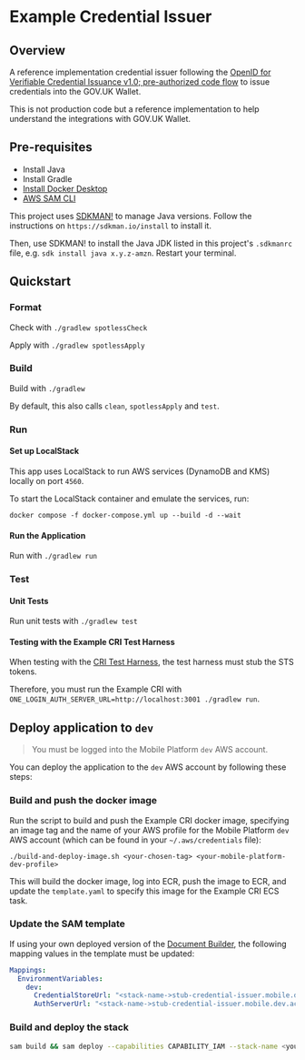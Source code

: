 # Example Credential Issuer

## Overview

A reference implementation credential issuer following the [OpenID for Verifiable Credential Issuance v1.0; pre-authorized code flow](https://openid.net/specs/openid-4-verifiable-credential-issuance-1_0.html#name-pre-authorized-code-flow) to issue credentials into the GOV.UK Wallet.

This is not production code but a reference implementation to help understand the integrations with GOV.UK Wallet.

## Pre-requisites

- Install Java
- Install Gradle
- [Install Docker Desktop](https://www.docker.com/products/docker-desktop/)
- [AWS SAM CLI](https://docs.aws.amazon.com/serverless-application-model/latest/developerguide/install-sam-cli.html)

This project uses [SDKMAN!](https://sdkman.io/) to manage Java versions. Follow the instructions on `https://sdkman.io/install` to install it.

Then, use SDKMAN! to install the Java JDK listed in this project's `.sdkmanrc` file, e.g. `sdk install java x.y.z-amzn`. Restart your terminal.

## Quickstart

### Format

Check with `./gradlew spotlessCheck`

Apply with `./gradlew spotlessApply`

### Build

Build with `./gradlew`

By default, this also calls `clean`, `spotlessApply` and `test`.

### Run

#### Set up LocalStack

This app uses LocalStack to run AWS services (DynamoDB and KMS) locally on port `4560`.

To start the LocalStack container and emulate the services, run:
```
docker compose -f docker-compose.yml up --build -d --wait
```

#### Run the Application

Run with `./gradlew run`

### Test

#### Unit Tests

Run unit tests with `./gradlew test`

#### Testing with the Example CRI Test Harness

When testing with the [CRI Test Harness](https://github.com/govuk-one-login/mobile-wallet-cri-test-harness), the test harness must stub the STS tokens.

Therefore, you must run the Example CRI with `ONE_LOGIN_AUTH_SERVER_URL=http://localhost:3001 ./gradlew run`. 

## Deploy application to `dev`

> You must be logged into the Mobile Platform `dev` AWS account.

You can deploy the application to the `dev` AWS account by following these steps:

### Build and push the docker image

Run the script to build and push the Example CRI docker image, specifying an image tag and the name of your AWS profile
for the Mobile Platform `dev` AWS account (which can be found in your `~/.aws/credentials` file):

```shell
./build-and-deploy-image.sh <your-chosen-tag> <your-mobile-platform-dev-profile> 
```

This will build the docker image, log into ECR, push the image to ECR, and update the `template.yaml` to specify this
image for the Example CRI ECS task.

### Update the SAM template

If using your own deployed version of the [Document Builder](https://github.com/govuk-one-login/mobile-wallet-document-builder), the following mapping values in the template must be updated:

```yaml
Mappings:
  EnvironmentVariables:
    dev:
      CredentialStoreUrl: "<stack-name->stub-credential-issuer.mobile.dev.account.gov.uk"
      AuthServerUrl: "<stack-name->stub-credential-issuer.mobile.dev.account.gov.uk"
```

### Build and deploy the stack

```bash
sam build && sam deploy --capabilities CAPABILITY_IAM --stack-name <your_stack_name>
```
